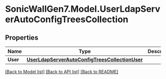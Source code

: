 # SonicWallGen7.Model.UserLdapServerAutoConfigTreesCollection

## Properties

Name | Type | Description | Notes
------------ | ------------- | ------------- | -------------
**User** | [**UserLdapServerAutoConfigTreesCollectionUser**](UserLdapServerAutoConfigTreesCollectionUser.md) |  | [optional] 

[[Back to Model list]](../README.md#documentation-for-models) [[Back to API list]](../README.md#documentation-for-api-endpoints) [[Back to README]](../README.md)

